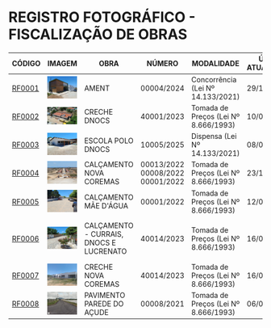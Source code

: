 # REGISTRO FOTOGRÁFICO - FISCALIZAÇÃO DE OBRAS

| CÓDIGO | IMAGEM | OBRA | NÚMERO | MODALIDADE | ÚLTIMA ATUALIZAÇÃO | SITUAÇÃO |
|---|---|---|---|---|---|---|
| [RF0001](https://github.com/NoScandalize/prefeitura-img/blob/main/rf0001-ament/README.md) | ![AMENT](./rf0001-ament/rfd026-ament-29-10-25/ament-29-10-25-img001.jpg) | AMENT | 00004/2024 | Concorrência (Lei Nº 14.133/2021) | 29/10/2025 | 🟡 Em execução |
| [RF0002](https://github.com/NoScandalize/prefeitura-img/blob/main/rf0002-creche-dnocs/README.md) | ![CRECHE DNOCS](./rf0002-creche-dnocs/rfd029-creche-dnocs-28-08-25/creche-dnocs-28-08-25-img001.jpeg) | CRECHE DNOCS | 40001/2023	| Tomada de Preços (Lei Nº 8.666/1993) | 10/09/2025 | 🔴 Paralisada |
| [RF0003](https://github.com/NoScandalize/prefeitura-img/blob/main/rf0003-escola-polo-dnocs/README.md) | ![ESCOLA POLO DNOCS](./rf0003-escola-polo-dnocs/rfd017-escola-polo-dnocs-14-08-25/escola-polo-dnocs-14-08-25-img037.jpg) | ESCOLA POLO DNOCS | 	10005/2025 | Dispensa (Lei Nº 14.133/2021) | 08/09/2025 | 🟢 Concluída |
| [RF0004](https://github.com/NoScandalize/prefeitura-img/blob/main/rf0004-calcamento-nova-coremas/README.md) | ![CALÇAMENTO NOVA COREMAS](./rf0004-calcamento-nova-coremas/rfd014-calcamento-nova-coremas-10-10-25/calcamento-nova-coremas-10-10-25-img005.jpg) | CALÇAMENTO NOVA COREMAS | 00013/2022 <br> 00008/2022 <br> 00001/2022 | Tomada de Preços (Lei Nº 8.666/1993) | 23/10/2025 | 🟡 Em execução |
| [RF0005](https://github.com/NoScandalize/prefeitura-img/blob/main/rf0005-calcamento-mae-dagua/README.md) | ![CALÇAMENTO MÃE D'ÁGUA](./rf0005-calcamento-mae-dagua/rfd001-calcamento-mae-dagua-12-06-25/calcamento-mae-dagua-12-06-25-img001.jpg) | CALÇAMENTO MÃE D'ÁGUA | 00001/2022 | Tomada de Preços (Lei Nº 8.666/1993) | 12/06/2025 | 🟢 Concluída |
| [RF0006](https://github.com/NoScandalize/prefeitura-img/blob/main/rf0006-calcamento-currais-dnocs-lucrenato/README.md) | ![CALÇAMENTO - CURRAIS, DNOCS E LUCRENATO](./rf0006-calcamento-currais-dnocs-lucrenato/rfd002-calcamento-manoel-benedito-filho-16-04-25/calcamento-manoel-benedito-filho-16-04-25-img005.jpg) | CALÇAMENTO - CURRAIS, DNOCS E LUCRENATO | 40014/2023 | Tomada de Preços (Lei Nº 8.666/1993) | 16/04/2025 | ⚠️ Abandonada - Parcialmente Concluída |
| [RF0007](https://github.com/NoScandalize/prefeitura-img/blob/main/rf0007-creche-nova-coremas/README.md) | ![CRECHE NOVA COREMAS](./rf0007-creche-nova-coremas/rfd002-creche-nova-coremas-08-04-25/creche-nova-coremas-08-04-25-img003.jpg) | CRECHE NOVA COREMAS | 40014/2023 | Tomada de Preços (Lei Nº 8.666/1993) | 16/04/2025 | 🔴 Paralisada |
| [RF0008](https://github.com/NoScandalize/prefeitura-img/blob/main/rf0008-pavimento-parede-acude/README.md) | ![PAVIMENTO PAREDE DO AÇUDE](./rf0008-pavimento-parede-acude/rfd003-pavimento-parede-acude-22-02-23/pavimento-parede-acude-22-02-23-img020.JPG) | PAVIMENTO PAREDE DO AÇUDE | 00008/2021 | Tomada de Preços (Lei Nº 8.666/1993) | 06/03/2023 | 🟢 Concluída |
